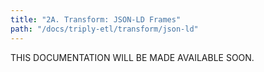 ```yaml
---
title: "2A. Transform: JSON-LD Frames"
path: "/docs/triply-etl/transform/json-ld"
---
```


<!-- TODO
JSON-LD Frames can be applied to the TriplyETL record to transform its contents.
-->

THIS DOCUMENTATION WILL BE MADE AVAILABLE SOON.
